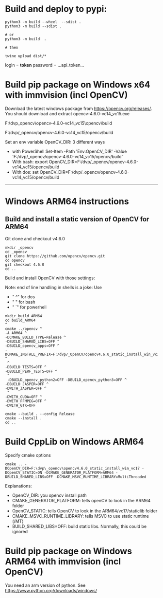 # Build and deploy to pypi:

````
python3 -m build --wheel  --sdist . 
python3 -m build --sdist .

# or 
python3 -m build  .

# then

twine upload dist/*
````

login = __token__
password = ...api_token...


# Build pip package on Windows x64 with immvision (incl OpenCV)

Download the latest windows package from https://opencv.org/releases/.
You should download and extract opencv-4.6.0-vc14_vc15.exe

F:\dvp\_opencv\opencv-4.6.0-vc14_vc15\opencv\build

F:/dvp/_opencv/opencv-4.6.0-vc14_vc15/opencv/build


Set an env variable OpenCV_DIR: 3 different ways

* with PowerShell
	Set-Item -Path 'Env:OpenCV_DIR' -Value 'F:/dvp/_opencv/opencv-4.6.0-vc14_vc15/opencv/build'
* With bash:
	export OpenCV_DIR=F:/dvp/_opencv/opencv-4.6.0-vc14_vc15/opencv/build
* With dos:
	set OpenCV_DIR=F:/dvp/_opencv/opencv-4.6.0-vc14_vc15/opencv/build


-------

# Windows ARM64 instructions


## Build and install a static version of OpenCV for ARM64

Git clone and checkout v4.6.0
````
mkdir _opencv
cd _opencv
git clone https://github.com/opencv/opencv.git
cd opencv
git checkout 4.6.0
cd ..
````

Build and install OpenCV with those settings:

Note: end of line handling in shells is a joke: 
Use 
- " ^" for dos
- " \" for bash 
- " `" for powerhell

````
mkdir build_ARM64
cd build_ARM64
^
cmake ../opencv ^
-A ARM64 ^
-DCMAKE_BUILD_TYPE=Release ^
-DBUILD_SHARED_LIBS=OFF ^
-DBUILD_opencv_apps=OFF ^
-DCMAKE_INSTALL_PREFIX=F:/dvp/_OpenCV/opencv4.6.0_static_install_win_vc17 ^
 ^
-DBUILD_TESTS=OFF ^
-DBUILD_PERF_TESTS=OFF ^
 ^
 -DBUILD_opencv_python2=OFF -DBUILD_opencv_python3=OFF ^
-DBUILD_JASPER=OFF ^
-DWITH_JASPER=OFF ^
 ^
-DWITH_CUDA=OFF ^
-DWITH_FFMPEG=OFF ^
-DWITH_GTK=OFF

cmake --build . --config Release
cmake --install .
cd ..
````


# Build CppLib on Windows ARM64

Specify cmake options

````
cmake .. -DOpenCV_DIR=F:\dvp\_opencv\opencv4.6.0_static_install_win_vc17 -DOpenCV_STATIC=ON -DCMAKE_GENERATOR_PLATFORM=ARM64 -DBUILD_SHARED_LIBS=OFF -DCMAKE_MSVC_RUNTIME_LIBRARY=MultiThreaded
````

Explanations:

* OpenCV_DIR: you opencv install path
* CMAKE_GENERATOR_PLATFORM: tells openCV to look in  the ARM64 folder
* OpenCV_STATIC: tells OpenCV to look in the ARM64/vc17/staticlib folder
* CMAKE_MSVC_RUNTIME_LIBRARY: tells MSVC to use static runtime (/MT)
* BUILD_SHARED_LIBS=OFF: build static libs. Normally, this could be ignored
  


# Build pip package on Windows ARM64 with immvision (incl OpenCV)

You need an arm version of python. See https://www.python.org/downloads/windows/

